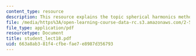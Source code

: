 ```yaml
---
content_type: resource
description: This resource explains the topic spherical harmonics method.
file: /media/https%3A/open-learning-course-data-rc.s3.amazonaws.com/2-58j-radiative-transfer-spring-2006/663a8ab381f4cfbefae7e8987d356793_student_lect18.pdf
file_type: application/pdf
resourcetype: Document
title: student_lect18.pdf
uid: 663a8ab3-81f4-cfbe-fae7-e8987d356793
---
```


